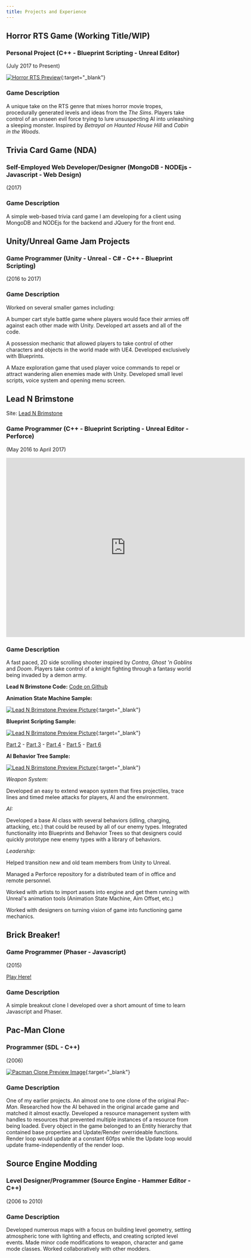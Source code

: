 ```yaml
---
title: Projects and Experience
---
```


## Horror RTS Game (Working Title/WIP)

### Personal Project (C++ - Blueprint Scripting - Unreal Editor)
(July 2017 to Present)

[![Horror RTS Preview](/assets/img/HHTBSPreview.png)](/assets/img/HHTBSPreview.png){:target="_blank"}
<div style="display:none;">_</div>

### Game Description
A unique take on the RTS genre that mixes horror movie tropes, procedurally generated levels and ideas from the  _The Sims_. Players take control of an unseen evil force trying to lure unsuspecting AI into unleashing a sleeping monster. Inspired by _Betrayal on Haunted House Hill_ and _Cabin in the Woods_.


## Trivia Card Game (NDA)

### Self-Employed Web Developer/Designer (MongoDB - NODEjs - Javascript - Web Design)
(2017)

### Game Description
A simple web-based trivia card game I am developing for a client using MongoDB and NODEjs for the backend and JQuery for the front end.


## Unity/Unreal Game Jam Projects

### Game Programmer (Unity - Unreal - C# - C++ - Blueprint Scripting)
(2016 to 2017)

### Game Description
Worked on several smaller games including:

A bumper cart style battle game where players would face their armies off against each other made with Unity. Developed art assets and all of the code.

A possession mechanic that allowed players to take control of other characters and objects in the world made with UE4. Developed exclusively with Blueprints.

A Maze exploration game that used player voice commands to repel or attract wandering alien enemies made with Unity. Developed small level scripts, voice system and opening menu screen.


## Lead N Brimstone
Site: [Lead N Brimstone](http://www.wadenkanestudios.com/#!projects/leadnbrimestone.html)

### Game Programmer (C++ - Blueprint Scripting - Unreal Editor - Perforce)
(May 2016 to April 2017)

<iframe src="https://drive.google.com/file/d/0ByegvJ7suqvHRjFoTTNPbW5TM2c/preview" width="640" height="480" frameBorder="0"></iframe>

### Game Description
A fast paced, 2D side scrolling shooter inspired by _Contra_, _Ghost 'n Goblins_ and _Doom_. Players take control of a knight fighting through a fantasy world being invaded by a demon army.

**Lead N Brimstone Code:**
[Code on Github](https://github.com/calebsmth54/LeadNBrimstone)


**Animation State Machine Sample:**

[![Lead N Brimstone Preview Picture](/assets/img/LnBPreview2.png)](/assets/img/LnBPreview2.png){:target="_blank"}
<div style="display:none;">_</div>

**Blueprint Scripting Sample:**

[![Lead N Brimstone Preview Picture](/assets/img/BPPreview1.png)](/assets/img/BPPreview1.png){:target="_blank"}
<div style="display:none;">_</div>

[Part 2](/assets/img/BPPreview2.png) -
[Part 3](/assets/img/BPPreview3.png) -
[Part 4](/assets/img/BPPreview4.png) -
[Part 5](/assets/img/BPPreview5.png) -
[Part 6](/assets/img/BPPreview6.png)


**AI Behavior Tree Sample:**

[![Lead N Brimstone Preview Picture](/assets/img/LnBPreview3.png)](/assets/img/LnBPreview3.png){:target="_blank"}
<div style="display:none;">_</div>

*Weapon System:*

Developed an easy to extend weapon system that fires projectiles, trace lines and timed melee attacks for players, AI and the environment.


*AI:*

Developed a base AI class with several behaviors (idling, charging, attacking, etc.) that could be reused by all of our enemy types. Integrated functionality into Blueprints and Behavior Trees so that designers could quickly prototype new enemy types with a library of behaviors.


*Leadership:*

Helped transition new and old team members from Unity to Unreal.

Managed a Perforce repository for a distributed team of in office and remote personnel.

Worked with artists to import assets into engine and get them running with Unreal's animation tools (Animation State Machine, Aim Offset, etc.)

Worked with designers on turning vision of game into functioning game mechanics.

## Brick Breaker!

### Game Programmer (Phaser - Javascript)
(2015)

[Play Here!](/phaser-games/BrickBreaker/brickbreaker.html)

### Game Description
A simple breakout clone I developed over a short amount of time to learn Javascript and Phaser.

## Pac-Man Clone

### Programmer (SDL - C++)
(2006)

[![Pacman Clone Preview Image](/assets/img/PMPreview.png)](/assets/img/PMPreview.PNG){:target="_blank"}
<div style="display:none;">_</div>

### Game Description
One of my earlier projects. An almost one to one clone of the original _Pac-Man_. Researched how the AI behaved in the original arcade game and matched it almost exactly. Developed a resource management system with handles to resources that prevented multiple instances of a resource from being loaded. Every object in the game belonged to an Entity hierarchy that contained base properties and Update/Render overrideable functions. Render loop would update at a constant 60fps while the Update loop would update frame-independently of the render loop.


## Source Engine Modding

### Level Designer/Programmer (Source Engine - Hammer Editor - C++)
(2006 to 2010)

### Game Description
Developed numerous maps with a focus on building level geometry, setting atmospheric tone with lighting and effects, and creating scripted level events. Made minor code modifications to weapon, character and game mode classes. Worked collaboratively with other modders.
